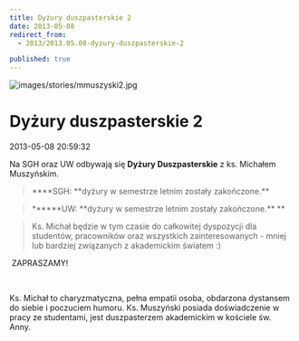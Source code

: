 ```yaml
---
title: Dyżury duszpasterskie 2
date: 2013-05-08
redirect_from: 
  - 2013/2013.05.08-dyzury-duszpasterskie-2

published: true
---
```



![images/stories/mmuszyski2.jpg](images/stories/mmuszyski2.jpg)

# Dyżury duszpasterskie 2

<time>2013-05-08 20:59:32</time>




Na SGH oraz UW odbywają się **Dyżury Duszpasterskie** z ks. Michałem Muszyńskim.

<blockquote>****SGH: **dyżury w semestrze letnim zostały zakończone.**</blockquote>
<blockquote>******UW: **dyżury w semestrze letnim zostały zakończone.**&nbsp;**</blockquote>
<blockquote>
</blockquote>
 
<blockquote>
</blockquote>
<blockquote>Ks. Michał będzie w tym czasie do całkowitej dyspozycji dla studentów,  pracowników oraz wszystkich zainteresowanych - mniej lub bardziej  związanych z akademickim światem :)</blockquote>
<blockquote>
</blockquote>
&nbsp;ZAPRASZAMY!

&nbsp;

  
   

Ks. Michał to charyzmatyczna, pełna empatii osoba, obdarzona  dystansem do siebie i poczuciem humoru. Ks. Muszyński posiada  doświadczenie w pracy ze studentami, jest duszpasterzem akademickim w  kościele św. Anny.&nbsp;**&nbsp;**


<!--{{json:{"created_date":"2013-05-08 20:59:32","publish_down":"0000-00-00 00:00:00","id":"1037"}}}-->